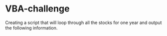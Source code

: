 # VBA-challenge
Creating a script that will loop through all the stocks for one year and output the following information.
